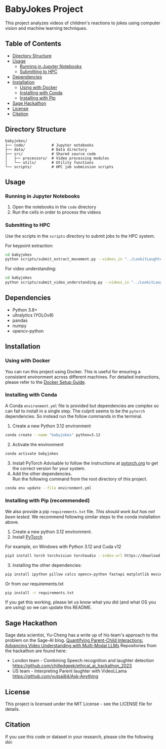 # BabyJokes Project

This project analyzes videos of children's reactions to jokes using computer vision and machine learning techniques.

## Table of Contents

- [Directory Structure](#directory-structure)
- [Usage](#usage)
  - [Running in Jupyter Notebooks](#running-in-jupyter-notebooks)
  - [Submitting to HPC](#submitting-to-hpc)
- [Dependencies](#dependencies)
- [Installation](#installation)
  - [Using with Docker](#using-with-docker)
  - [Installing with Conda](#installing-with-conda)
  - [Installing with Pip](#installing-with-pip)
- [Sage Hackathon](#sage-hackathon)
- [License](#license)
- [Citation](#citation)

## Directory Structure

```
babyjokes/
├── code/            # Jupyter notebooks
├── data/            # Data directory
├── src/             # Shared source code
│   ├── processors/  # Video processing modules
│   └── utils/       # Utility functions  
└── scripts/         # HPC job submission scripts
```

## Usage

### Running in Jupyter Notebooks

1. Open the notebooks in the `code` directory
2. Run the cells in order to process the videos

### Submitting to HPC

Use the scripts in the `scripts` directory to submit jobs to the HPC system.

For keypoint extraction:

```bash
cd babyjokes
python scripts/submit_extract_movement.py --videos_in "../LookitLaughter.test" --data_out "../data/1_interim"
```

For video understanding:

```bash
cd babyjokes
python scripts/submit_video_understanding.py --videos_in "../LookitLaughter.test" --data_out "../data/1_interim"
```

## Dependencies

- Python 3.8+
- ultralytics (YOLOv8)
- pandas
- numpy
- opencv-python

## Installation

### Using with Docker

You can run this project using Docker. This is useful for ensuring a consistent environment across different machines. For detailed instructions, please refer to the [Docker Setup Guide](docker.md).

### Installing with Conda

A Conda `environment.yml` file is provided but dependencies are complex so can fail to install in a single step.
The culprit seems to be the `pytorch` dependencies. So instead run the follow commands in the terminal.

1. Create a new Python 3.12 environment

```bash
conda create --name "babyjokes" python=3.12
```

2. Activate the environment

```bash
conda activate babyjokes
```

3. Install PyTorch
   Advisable to follow the instructions at [pytorch.org](https://pytorch.org/) to get the correct version for your system.
4. Add the other dependencies.  
   Run the following command from the root directory of this project.

```bash
conda env update --file environment.yml
```

### Installing with Pip (recommended)

We also provide a pip `requirements.txt` file. _This should work but has not been tested._
We recommend following similar steps to the conda installation above.

1. Create a new python 3.12 environment.
2. Install [PyTorch](https://pytorch.org/get-started/locally/)

For example, on Windows with Python 3.12 and Cuda v12

```bash
pip3 install torch torchvision torchaudio --index-url https://download.pytorch.org/whl/cu124 --user
```

3. Installing the other dependencies:

```bash
pip install ipython pillow calcs opencv-python fastapi matplotlib moviepy numpy pandas pytest torch ultralytics deepface openai-whisper openpyxl ipywidgets tensorflow tf-keras librosa pyannote-audio python-dotenv lapx openpyxl
```

Or from our requirements.txt

```bash
pip install -r requirements.txt
```

If you get this working, please let us know what you did (and what OS you are using) so we can update this README.

## Sage Hackathon

Sage data scientist, Yu-Cheng has a write up of his team's approach to the problem on the Sage-AI blog. [Quantifying Parent-Child Interactions: Advancing Video Understanding with Multi-Modal LLMs](https://medium.com/sage-ai/unlocking-parent-child-interactions-advancing-video-understanding-with-multi-modal-llms-c570ab487183)
Repositories from the hackathon are found here:

- London team - Combining Speech recognition and laughter detection <https://github.com/chilledgeek/ethical_ai_hackathon_2023>
- US team - Interpreting Parent laughter with VideoLLama <https://github.com/yutsai84/Ask-Anything>

## License

This project is licensed under the MIT License - see the LICENSE file for details.

## Citation

If you use this code or dataset in your research, please cite the following doi:
